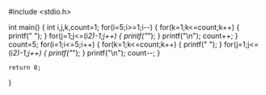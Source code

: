 #include <stdio.h>

int main()
{
    int i,j,k,count=1;
    for(i=5;i>=1;i--)
    {
        for(k=1;k<=count;k++)
        {
            printf(" ");
        }
        for(j=1;j<=(i*2)-1;j++)
        {
            printf("*");
        }
        printf("\n");
        count++;
    }
	 count=5;
    for(i=1;i<=5;i++)
    {
        for(k=1;k<=count;k++)
        {
            printf(" ");
        }
        for(j=1;j<=(i*2)-1;j++)
        {
            printf("*");
        }
        printf("\n");
        count--;
    }


    return 0;
}
